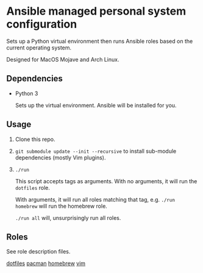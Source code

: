 # Ansible managed personal system configuration

Sets up a Python virtual environment then runs Ansible roles based on the current operating system.

Designed for MacOS Mojave and Arch Linux.

## Dependencies

- Python 3

    Sets up the virtual environment. Ansible will be installed for you.

## Usage

1. Clone this repo.

1. `git submodule update --init --recursive` to install sub-module dependencies (mostly Vim plugins).

1. `./run`

    This script accepts tags as arguments. With no arguments, it will run the `dotfiles` role.

    With arguments, it will run all roles matching that tag, e.g. `./run homebrew` will run the homebrew role.

    `./run all` will, unsurprisingly run all roles.

## Roles

See role description files.

[dotfiles](./roles/dotfiles/description)
[pacman](./roles/pacman/description)
[homebrew](./roles/homebrew/description)
[vim](./roles/vim/description)
